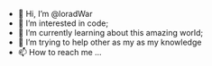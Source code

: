 - 👋 Hi, I’m @loradWar
- 👀 I’m interested in code; 
- 🌱 I’m currently learning  about this amazing world;
- 💞️ I’m trying to help other as my as my knowledge  
- 📫 How to reach me ...

<!---
loradWar/loradWar is a ✨ special ✨ repository because its `README.md` (this file) appears on your GitHub profile.
You can click the Preview link to take a look at your changes.
--->
